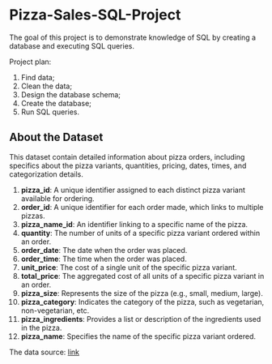 # Pizza-Sales-SQL-Project

The goal of this project is to demonstrate knowledge of SQL by creating a database and executing SQL queries.<br>

Project plan:

1. Find data;
2. Clean the data;
3. Design the database schema;
4. Create the database;
5. Run SQL queries.

## About the Dataset
This dataset contain detailed information about pizza orders, including specifics about the pizza variants, quantities, pricing, dates, times, and categorization details.

1. **pizza_id**: A unique identifier assigned to each distinct pizza variant available for ordering.
2. **order_id**: A unique identifier for each order made, which links to multiple pizzas.
3. **pizza_name_id**: An identifier linking to a specific name of the pizza.
4. **quantity**: The number of units of a specific pizza variant ordered within an order.
5. **order_date**: The date when the order was placed.
6. **order_time**: The time when the order was placed.
7. **unit_price**: The cost of a single unit of the specific pizza variant.
8. **total_price**: The aggregated cost of all units of a specific pizza variant in an order.
9. **pizza_size**: Represents the size of the pizza (e.g., small, medium, large).
10. **pizza_category**: Indicates the category of the pizza, such as vegetarian, non-vegetarian, etc.
11. **pizza_ingredients**: Provides a list or description of the ingredients used in the pizza.
12. **pizza_name**: Specifies the name of the specific pizza variant ordered.

The data source: [link](https://www.kaggle.com/datasets/nextmillionaire/pizza-sales-dataset)